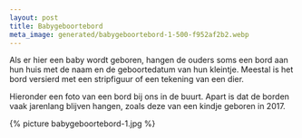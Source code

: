 ```yaml
---
layout: post
title: Babygeboortebord
meta_image: generated/babygeboortebord-1-500-f952af2b2.webp
---
```


Als er hier een baby wordt geboren, hangen de ouders soms een bord aan hun huis met de naam en de geboortedatum van hun kleintje. Meestal is het bord versierd met een stripfiguur of een tekening van een dier.

Hieronder een foto van een bord bij ons in de buurt. Apart is dat de borden vaak jarenlang blijven hangen, zoals deze van een kindje geboren in 2017.

{% picture babygeboortebord-1.jpg %}
